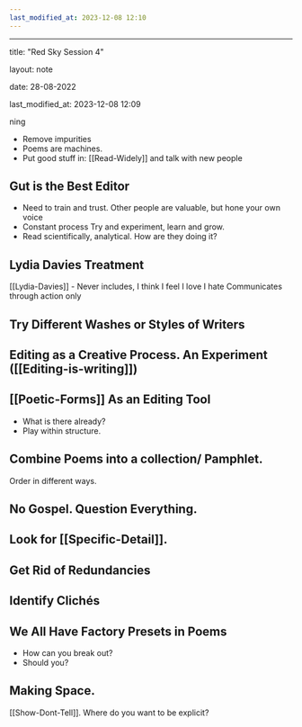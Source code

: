 ```yaml
---
last_modified_at: 2023-12-08 12:10
---
```

---

title: "Red Sky Session 4"

layout: note

date: 28-08-2022

last_modified_at: 2023-12-08 12:09

ning

- Remove impurities
- Poems are machines. 
- Put good stuff in: [[Read-Widely]] and talk with new people 

## Gut is the Best Editor

- Need to train and trust. Other people are valuable, but hone your own voice 
- Constant process Try and experiment, learn and grow. 
- Read scientifically, analytical. How are they doing it?

## Lydia Davies Treatment

[[Lydia-Davies]] - Never includes, I think I feel I love I hate Communicates through action only

## Try Different Washes or Styles of Writers

## Editing as a Creative Process. An Experiment ([[Editing-is-writing]])

## [[Poetic-Forms]] As an Editing Tool

- What is there already? 
- Play within structure.

## Combine Poems into a collection/ Pamphlet.

Order in different ways.

## No Gospel. Question Everything.

## Look for [[Specific-Detail]].

## Get Rid of Redundancies

## Identify Clichés

## We All Have Factory Presets in Poems

- How can you break out? 
- Should you?

## Making Space.

[[Show-Dont-Tell]]. Where do you want to be explicit?
